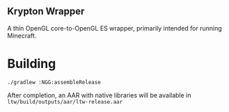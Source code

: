 ## Krypton Wrapper
A thin OpenGL core-to-OpenGL ES wrapper, primarily intended for running Minecraft.

# Building
`./gradlew :NGG:assembleRelease`

After completion, an AAR with native libraries will be available in `ltw/build/outputs/aar/ltw-release.aar`
